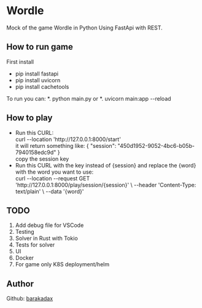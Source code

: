 # Wordle

Mock of the game Wordle in Python Using FastApi with REST.

## How to run game
First install
<ul>
    <li>pip install fastapi</li>
    <li>pip install uvicorn</li>
    <li>pip install cachetools</li>
</ul>
To run you can:
*. python main.py
or
*. uvicorn main:app --reload

## How to play
<ul>
    <li>
        Run this CURL:
        <br>curl --location 'http://127.0.0.1:8000/start'<br>
        it will return something like: { "session": "450d1952-9052-4bc6-b05b-7940158edc9d" } <br>
        copy the session key
    </li>
    <li>
        Run this CURL with the key instead of {session} and replace the {word} with the word you want to use:
        <br>curl --location --request GET 'http://127.0.0.1:8000/play/session/{session}' \
--header 'Content-Type: text/plain' \
--data '{word}'<br>
    </li>
</ul>

## TODO
<ol>
    <li>Add debug file for VSCode</li>
    <li>Testing</li>
    <li>Solver in Rust with Tokio</li>
    <li>Tests for solver</li>
    <li>UI</li>
    <li>Docker</li>
    <li>For game only K8S deployment/helm</li>
</ol>

## Author
Github: [barakadax](https://github.com/barakadax)

